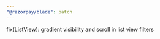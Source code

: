```yaml
---
"@razorpay/blade": patch
---
```


fix(ListView): gradient visibility and scroll in list view filters
